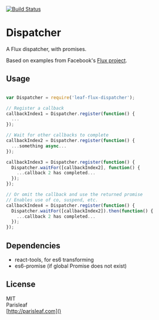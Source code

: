 [![Build Status](https://travis-ci.org/parisleaf/flux-dispatcher.svg?branch=master)](https://travis-ci.org/parisleaf/flux-dispatcher)

Dispatcher
==========

A Flux dispatcher, with promises.

Based on examples from Facebook's [Flux project](https://github.com/facebook/flux).

Usage
-----

```js

var Dispatcher = require('leaf-flux-dispatcher');

// Register a callback
callbackIndex1 = Dispatcher.register(function() {
  ...
});

// Wait for other callbacks to complete
callbackIndex2 = Dispatcher.register(function() {
  ...something async...
});

callbackIndex3 = Dispatcher.register(function() {
  Dispatcher.waitFor([callbackIndex2], function() {
    ...callback 2 has completed...
  });
});

// Or omit the callback and use the returned promise
// Enables use of co, suspend, etc.
callbackIndex4 = Dispatcher.register(function() {
  Dispatcher.waitFor([callbackIndex2]).then(function() {
    ...callback 2 has completed...
  });
});

```

Dependencies
------------

- react-tools, for es6 transforming
- es6-promise (if global Promise does not exist)

License
-------
MIT  
Parisleaf  
[http://parisleaf.com]()